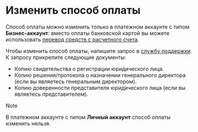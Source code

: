 # Изменить способ оплаты

Способ оплаты можно изменить только в платежном аккаунте c типом **Бизнес-аккаунт**: вместо оплаты банковской картой вы можете использовать [перевод средств с расчетного счета](../payment/payment-methods-business.md). 

Чтобы изменить способ оплаты, напишите запрос в [службу поддержки](https://cloud.yandex.ru/support). 
К запросу прикрепите следующие документы: 
  - Копию свидетельства о регистрации юридического лица.
  - Копию решения/протокола о назначении генерального директора (если вы являетесь генеральным директором).
  - Копию доверенности представителя юридического лица (если вы являетесь представителем).
  
> [!NOTE]
>
> В платежном аккаунте c типом **Личный аккаунт** способ оплаты изменить нельзя.  
>


